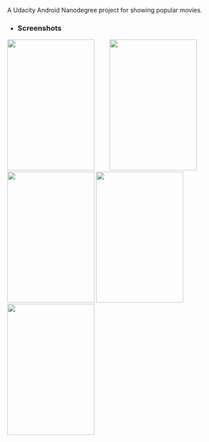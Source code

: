 A Udacity Android Nanodegree project for showing popular movies.

+ ### Screenshots
<img src="https://raw.githubusercontent.com/Dex1019/Udacity_PopularMovies_project/blob/master/screenshots/1.png" width="200" height="300"/>&nbsp;&nbsp; &nbsp;&nbsp; &nbsp;&nbsp; 
<img src="https://raw.githubusercontent.com/Dex1019/Udacity_PopularMovies_project/master/screenshots/2.png" width="200" height="300"/>&nbsp;&nbsp; &nbsp;&nbsp; &nbsp;&nbsp;
<img src="https://raw.githubusercontent.com/Dex1019/Dex1019Udacity_PopularMovies_project/master/screenshots/3.png" width="200" height="300"/>
<img src="https://raw.githubusercontent.com/Dex1019/Dex1019Udacity_PopularMovies_project/master/screenshots/4.png" width="200" height="300"/>
<img src="https://raw.githubusercontent.com/Dex1019/Dex1019Udacity_PopularMovies_project/master/screenshots/5.png" width="200" height="300"/>
